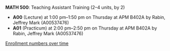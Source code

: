 **MATH 500**: Teaching Assistant Training (2–4 units, by 2)

- **A00** (Lecture) at 1:00 pm–1:50 pm on Thursday at APM B402A by Rabin, Jeffrey Mark (A00537476)
- **A01** (Practicum) at 2:00 pm–2:50 pm on Thursday at APM B402A by Rabin, Jeffrey Mark (A00537476)

[Enrollment numbers over time](./MATH500.tsv)
